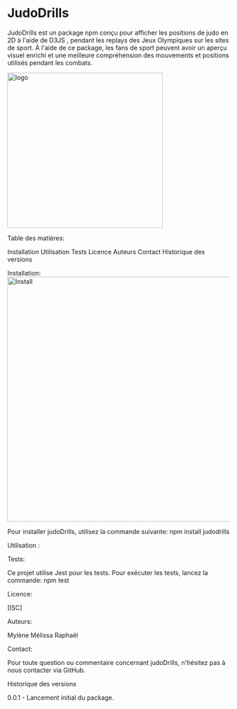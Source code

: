 # JudoDrills 


JudoDrills est un package npm conçu pour afficher les positions de judo en 2D à l'aide de D3JS , pendant les replays des Jeux Olympiques sur les sites de sport. À l'aide de ce package, les fans de sport peuvent avoir un aperçu visuel enrichi et une meilleure compréhension des mouvements et positions utilisés pendant les combats.

<img width="351" alt="logo" src="https://github.com/AIphaKuma/JudoDrills/assets/117074766/4419a470-9ebd-4ab9-b380-316a25ffbd5c"> 


Table des matières:

Installation
Utilisation
Tests
Licence
Auteurs
Contact
Historique des versions 


Installation:  
<img width="553" alt="Install" src="https://github.com/AIphaKuma/JudoDrills/assets/117074766/a568e176-5f3e-4cee-9ed9-2d01da723879">

Pour installer judoDrills, utilisez la commande suivante:
npm install judodrills

Utilisation : 





Tests: 

Ce projet utilise Jest pour les tests. Pour exécuter les tests, lancez la commande:
npm test 



Licence:

[ISC]



Auteurs:

Mylène
Mélissa
Raphaël 



Contact:

Pour toute question ou commentaire concernant judoDrills, n'hésitez pas à nous contacter via GitHub.



Historique des versions

0.0.1 - Lancement initial du package.


